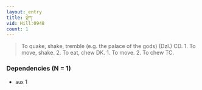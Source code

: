```yaml
---
layout: entry
title: ལྡེག་
vid: Hill:0948
count: 1
---
```

> To quake, shake, tremble (e\.g\. the palace of the gods) (Dzl\.) CD\. 1\. To move, shake\. 2\. To eat, chew DK\. 1\. To move\. 2\. To chew TC\.


### Dependencies (N = 1)
* `aux` 1

